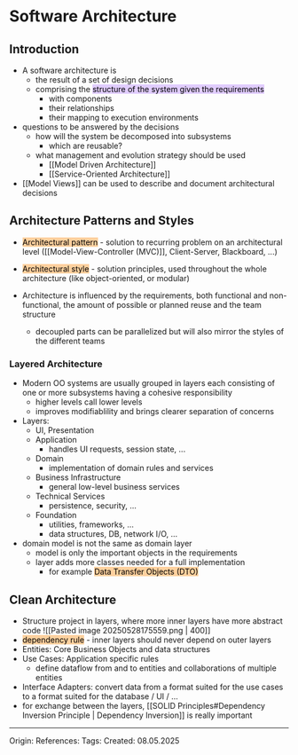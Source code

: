 # Software Architecture

## Introduction

- A software architecture is 
	- the result of a set of design decisions
	- comprising the <mark style="background: #D2B3FFA6;">structure of the system given the requirements</mark>
		- with components
		- their relationships 
		- their mapping to execution environments
- questions to be answered by the decisions
	- how will the system be decomposed into subsystems
		- which are reusable?
	- what management and evolution strategy should be used
		- [[Model Driven Architecture]]
		- [[Service-Oriented Architecture]]
- [[Model Views]] can be used to describe and document architectural decisions
## Architecture Patterns and Styles

- <mark style="background: #FFB86CA6;">Architectural pattern</mark> - solution to recurring problem on an architectural level ([[Model-View-Controller (MVC)]], Client-Server, Blackboard, ...)
- <mark style="background: #FFB86CA6;">Architectural style</mark> - solution principles, used throughout the whole architecture (like object-oriented, or modular)

- Architecture is influenced by the requirements, both functional and non-functional, the amount of possible or planned reuse and the team structure
	- decoupled parts can be parallelized but will also mirror the styles of the different teams

### Layered Architecture

- Modern OO systems are usually grouped in layers each consisting of one or more subsystems having a cohesive responsibility
	- higher levels call lower levels
	- improves modifiablility and brings clearer separation of concerns
- Layers:
	- UI, Presentation
	- Application
		- handles UI requests, session state, ...
	- Domain
		- implementation of domain rules and services
	- Business Infrastructure
		- general low-level business services
	- Technical Services
		- persistence, security, ...
	- Foundation
		- utilities, frameworks, ...
		- data structures, DB, network I/O, ...
- domain model is not the same as domain layer
	- model is only the important objects in the requirements
	- layer adds more classes needed for a full implementation
		- for example <mark style="background: #FFB86CA6;">Data Transfer Objects (DTO)</mark>

## Clean Architecture

- Structure project in layers, where more inner layers have more abstract code
![[Pasted image 20250528175559.png | 400]]
- <mark style="background: #FFB86CA6;">dependency rule</mark> - inner layers should never depend on outer layers
- Entities: Core Business Objects and data structures
- Use Cases: Application specific rules
	- define dataflow from and to entities and collaborations of multiple entities
- Interface Adapters: convert data from a format suited for the use cases to a format suited for the database / UI /  ...
- for exchange between the layers, [[SOLID Principles#Dependency Inversion Principle | Dependency Inversion]] is really important

---

Origin: 
References: 
Tags: 
Created: 08.05.2025

